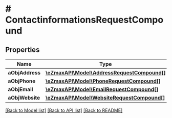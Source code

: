 # # ContactinformationsRequestCompound

## Properties

Name | Type | Description | Notes
------------ | ------------- | ------------- | -------------
**aObjAddress** | [**\eZmaxAPI\Model\AddressRequestCompound[]**](AddressRequest.md) |  |
**aObjPhone** | [**\eZmaxAPI\Model\PhoneRequestCompound[]**](PhoneRequest.md) |  |
**aObjEmail** | [**\eZmaxAPI\Model\EmailRequestCompound[]**](EmailRequest.md) |  |
**aObjWebsite** | [**\eZmaxAPI\Model\WebsiteRequestCompound[]**](WebsiteRequest.md) |  |

[[Back to Model list]](../../README.md#models) [[Back to API list]](../../README.md#endpoints) [[Back to README]](../../README.md)
